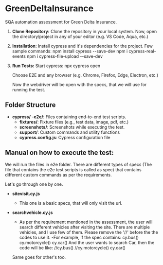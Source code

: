 # GreenDeltaInsurance
SQA automation assessment for Green Delta Insurance.


1. **Clone Repository:**
   Clone the repository in your local system.
   Now, open the directory/project in any of your editor (e.g. VS Code, Aqua, etc.)


2. **Installation:**
  Install cypress and it's dependencies for the project.
  Few sample commands:
  npm install cypress --save-dev
  npm i cypress-real-events
  npm i cypress-file-upload --save-dev

3. **Run Tests:**
    Start cypress:
    npx cypress open

    Choose E2E and any browser (e.g. Chrome, Firefox, Edge, Electron, etc.)

    Now the webdriver will be open with the specs, that we will use for running the test.

## Folder Structure

- **cypress/**
    -**e2e/**: Files containing end-to-end test scripts.
    - **fixtures/**: Fixture files (e.g., test data, image, pdf, etc.)
    - **screenshots/**: Screenshots while executing the test.
    - **support/**: Custom commands and utility functions
    - **cypress.config.js**: Cypress configuration file

## Manual on how to execute the test:
We will run the files in e2e folder. There are different types of specs (The file that contains the e2e test scripts is called as spec) that contains different custom commands as per the requirements.

Let's go through one by one.

- **sitevisit.cy.js**
    - This one is a basic specs, that will only visit the url.

- **searchvehicle.cy.js**
    - As per the requirement mentioned in the assessment, the user will search different vehicles after visiting the site.
    There are multiple vehicles, and I use few of them. 
    Please remove the '//' before the the codes to use it.
    -For example, if the spec contains:
        cy.bus()
        cy.motorcycle()
        cy.car()
    And the user wants to search Car, then the code will be like:
        //cy.bus()
        //cy.motorcycle()
        cy.car()

    Same goes for other's too.



